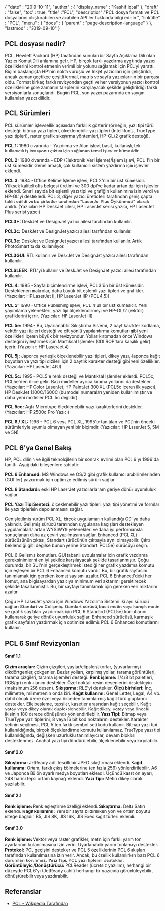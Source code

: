 {
  "date" : "2019-10-11",
  "author" : {
    "display_name" : "Kashif Iqbal"
},
  "draft" : "false",
  "toc" : true,
  "title" :"PCL",
  "description":"PCL dosya formatı ve PCL dosyalarını oluşturabilen ve açabilen API'ler hakkında bilgi edinin.",
  "linktitle" : "PCL",
  "menu" : {
    "docs" : {
      "parent" : "page-description-language"
}
},
  "lastmod" : "2019-09-10"
}

## PCL dosyası nedir? ##

PCL, Hewlett Packard (HP) tarafından sunulan bir Sayfa Açıklama Dili olan Yazıcı Komut Dili anlamına gelir. HP, birçok farklı yazdırma aygıtında yazıcı özelliklerini kontrol etmenin verimli bir yolunu sağlamak için PCL'yi yarattı. Biçim başlangıçta HP'nin nokta vuruşlu ve Inkjet yazıcıları için geliştirildi, ancak zaman geçtikçe çeşitli termal, matris ve sayfa yazıcılarının bir parçası oldu. Format birkaç farklı revizyondan geçti ve her versiyonun yazıcı kontrol özelliklerine göre zamanın taleplerini karşılayacak şekilde geliştirildiği farklı versiyonlarla sonuçlandı. Bugün PCL, son yazıcı pazarında en yaygın kullanılan yazıcı dilidir.

## PCL Sürümleri ##

PCL sürümleri işlevsellik açısından farklılık gösterir (örneğin, yazı tipi türü desteği: bitmap yazı tipleri, ölçeklenebilir yazı tipleri (Intellifonts, TrueType yazı tipleri), raster grafik sıkıştırma yöntemleri, HP-GL/2 grafik desteği).

**PCL 1:** 1980 civarında - Yazdırma ve Alan işlevi, basit, kullanışlı, tek kullanıcılı iş istasyonu çıktısı için sağlanan temel işlevler kümesidir.

**PCL 2:** 1980 civarında - EDP (Elektronik Veri İşleme)/İşlem işlevi, PCL 1'in bir üst kümesidir. Genel amaçlı, çok kullanıcılı sistem yazdırma için işlevler eklendi.

**PCL 3**: 1984 - Office Kelime İşleme işlevi, PCL 2'nin bir üst kümesidir. Yüksek kaliteli ofis belgesi üretimi ve 300 dpi'ye kadar artan dpi için işlevler eklendi. Sınırlı sayıda bit eşlemli yazı tipi ve grafiğin kullanımına izin verdi ve HP-GL'yi destekledi. PCL 3, diğer yazıcı üreticileri tarafından geniş çapta taklit edildi ve bu şirketler tarafından "LaserJet Plus Öykünmesi" olarak anıldı.
(Yazıcılar: HP DeskJet ailesi, HP LaserJet serisi yazıcı, HP LaserJet Plus serisi yazıcı)

**PCL3+:** DeskJet ve DesignJet yazıcı ailesi tarafından kullanılır.

**PCL3c:** DeskJet ve DesignJet yazıcı ailesi tarafından kullanılır.

**PCL3e**: DeskJet ve DesignJet yazıcı ailesi tarafından kullanılır. Artık PhotoSmart'ta da kullanılıyor.

**PCL3GUI**: RTL kullanır ve DeskJet ve DesignJet yazıcı ailesi tarafından kullanılır.

**PCLSLEEK**: RTL'yi kullanır ve DeskJet ve DesignJet yazıcı ailesi tarafından kullanılır.

**PCL 4**: 1985 - Sayfa biçimlendirme işlevi, PCL 3'ün bir üst kümesidir. Desteklenen makrolar, daha büyük bit eşlemli yazı tipleri ve grafikler. (Yazıcılar: HP LaserJet II, HP LaserJet IIP (PCL 4.5))

**PCL 5:** 1990 - Office Publishing işlevi, PCL 4'ün bir üst kümesidir. Yeni yayımlama yetenekleri, yazı tipi ölçeklendirmeyi ve HP-GL/2 (vektör) grafiklerini içerir. (Yazıcılar: HP LaserJet III)

**PCL 5e:** 1994 - Bu, Uyarlanabilir Sıkıştırma Sistemi, 2 bayt karakter kodlama, vektör yazı tipleri desteği ve çift yönlü yapılandırma komutları gibi yeni özellikleri içeren büyük bir revizyondur. Yolları kırpmadan önce Windows desteğini iyileştirmek için Mantıksal İşlemler (GDI ROP'lara karşılık gelir) içerir. (Yazıcılar: HP LaserJet 4)

**PCL 5j:** Japonca yerleşik ölçeklenebilir yazı tipleri, dikey yazı, Japonca kağıt boyutları ve yazı tipi dizileri için 2 baytlık karakter desteği gibi yeni özellikler. (Yazıcılar: HP LaserJet 4PJ)

**PCL 5c:** 1995 - PCL5'e renk desteği ve Mantıksal İşlemler eklendi. PCL5c, PCL5e'den önce gelir. Bazı modeller ayrıca kırpma yollarını da destekler. (Yazıcılar: HP Color LaserJet, HP PaintJet 300 XL (PCL5c içeren ilk yazıcı), HP DeskJet 1200C/1600C (bu model numaraları yeniden kullanılmıştır ve daha yeni modeller PCL 5c değildir)

**PCL 5ce:** Agfa Microtype ölçeklenebilir yazı karakterlerini destekler. (Yazıcılar: HP 2500c Pro Yazıcı)

**PCL 6 / XL:** 1996 - PCL 6 veya PCL XL, 1995'te tanıtılan ve PCL'nin önceki sürümleriyle uyumlu olmayan yeni bir biçimdir. (Yazıcılar: HP LaserJet 5, 5M ve 5N)

## PCL 6'ya Genel Bakış ##

HP, PCL dilinin ve ilgili teknolojilerin bir sonraki evrimi olan PCL 6'yı 1996'da tanıttı. Aşağıdaki bileşenlere sahiptir:

**PCL 6 Enhanced:** MS Windows ve OS/2 gibi grafik kullanıcı arabirimlerinden (GUI'ler) yazdırmak için optimize edilmiş sürüm sağlar

**PCL 6 Standardı:** eski HP LaserJet yazıcılarla tam geriye dönük uyumluluk sağlar

**PCL Yazı Tipi Sentezi:** ölçeklenebilir yazı tipleri, yazı tipi yönetimi ve formlar ile yazı tiplerinin depolanmasını sağlar.

Genişletilmiş sürüm PCL XL, birçok uygulamanın kullandığı GDI'ya daha yakındır. Gelişmiş sürücü tarafından uygulanan kaçışları destekleyen uygulamalarla artan WYSIWYG yetenekleri ve daha iyi performansla sonuçlanan daha az çeviri yapılmasını sağlar. Enhanced (PCL XL) sürücüsünün çıktısı, Standart sürücünün çıktısıyla aynı olmayabilir. Çıktı beklendiği gibi değilse bunun yerine Standart (PCL5e) sürücüyü seçin.

PCL 6 Gelişmiş komutları, GUI tabanlı uygulamalar için grafik yazdırma gereksinimlerini en iyi şekilde karşılayacak şekilde tasarlanmıştır. Çoğu durumda, bir GUI'nin gerçekleştirmek istediği her grafik yazdırma komutu için eşleşen bir PCL 6 Enhanced komutu vardır. Bu, bir grafik sayfasını tanımlamak için gereken komut sayısını azaltır. PCL 6 Enhanced'deki her komut, ana bilgisayardan yazıcıya minimum veri aktarımı gerektirecek şekilde tasarlanmıştır. Bu, bir sayfayı tanımlamak için gereken veri miktarını azaltır.

Çoğu HP LaserJet yazıcı için Windows Yazdırma Sistemi iki ayrı sürücü sağlar: Standart ve Gelişmiş. Standart sürücü, basit metin veya karışık metin ve grafik sayfaları yazdırmak için PCL 6 Standard (PCL5e) komutlarını kullanarak geriye dönük uyumluluk sağlar. Enhanced sürücüsü, karmaşık grafik sayfaları yazdırmak için optimize edilmiş PCL 6 Enhanced komutlarını kullanır.

## PCL 6 Sınıf Revizyonları ##

#### Sınıf 1.1 ####

**Çizim araçları:** Çizim çizgileri, yaylar/elipsler/akorlar, (yuvarlanmış) dikdörtgenler, çokgenler, Bezier yolları, kırpılmış yollar, tarama görüntüleri, tarama çizgileri, tarama işlemleri desteği.
**Renk işleme:** 1/4/8 bit paletleri, RGB/gri renk alanını destekler. Özel noktalı resim desenlerini destekleyin (maksimum 256 desen).
**Sıkıştırma:** RLE'yi destekler.
**Ölçü birimleri:** İnç, milimetre, milimetrenin onda biri.
**Kağıt kullanımı:** Genel Letter, Legal, A4 vb. dahil olmak üzere özel veya önceden tanımlanmış kağıt türü gruplarını destekler. Elle besleme, tepsiler, kasetler arasından kağıt seçebilir. Kağıt yatay veya dikey olarak duplekslenebilir. Kağıt dikey, yatay veya önceki ikisinin 180 derece dönüşünde yönlendirilebilir.
**Yazı Tipi:** Bitmap veya TrueType yazı tiplerini, 8 veya 16 bit kod noktalarını destekler. Karakter setinin seçilmesi, PCL 5'ten farklı sembol seti kodu kullanır. Bitmap yazı tipi kullanıldığında, birçok ölçeklendirme komutu kullanılamaz. TrueType yazı tipi kullanıldığında, değişken uzunluklu tanımlayıcılar, devam blokları desteklenmez. Anahat yazı tipi döndürülebilir, ölçeklenebilir veya kırpılabilir.

#### Sınıf 2.0 ####

**Sıkıştırma:** JetReady adlı tescilli bir JPEG sıkıştırması eklendi.
**Kağıt kullanımı:** Ortam, farklı çıkış bölmelerine (en fazla 256) yönlendirilebilir. A6 ve Japonca B6 ön ayarlı medya boyutları eklendi. Üçüncü kaset ön ayarı, 248 harici tepsi ortam kaynağı eklendi.
**Yazı Tipi:** Metin dikey olarak yazılabilir.

#### Sınıf 2.1 ####

**Renk işleme:** Renk eşleştirme özelliği eklendi.
**Sıkıştırma:** Delta Satırı eklendi.
**Kağıt kullanımı:** Yeni bir sayfa bildirilirken yön ve ortam boyutu isteğe bağlıdır. B5, JIS 8K, JIS 16K, JIS Exec kağıt türleri eklendi.

#### Sınıf 3.0 ####

**Renk işleme:** Vektör veya raster grafikler, metin için farklı yarım ton ayarlarının kullanılmasına izin verin. Uyarlanabilir yarım tonlamayı destekler.
**Protokol:** PCL geçişini destekler ve PCL 5 özelliklerinin PCL 6 akışları tarafından kullanılmasına izin verir. Ancak, bu özellik kullanılırken bazı PCL 6 durumları korunmaz.
**Yazı Tipi:** PCL yazı tiplerini destekler.
**Görüntüleyici/Dönüştürücü:** PCLReader (ücretsiz yazılım), herhangi bir düzeyde PCL 6'yı (JetReady dahil) herhangi bir yazıcıda görüntüleyebilir, dönüştürebilir veya yazdırabilir.

## Referanslar ##

* [PCL - Wikipedia Tarafından](https://en.wikipedia.org/wiki/Printer_Command_Language)

